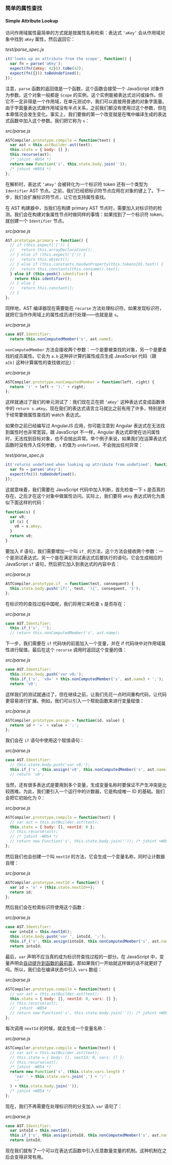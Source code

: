 ### 简单的属性查找
#### Simple Attribute Lookup

访问作用域属性最简单的方式就是按属性名称检索：表达式 `‘aKey’` 会从作用域对象中找到 `aKey` 属性，然后返回它：

_test/parse_spec.js_

```js
it('looks up an attribute from the scope', function() {
  var fn = parse('aKey');
  expect(fn({aKey: 42})).toBe(42);
  expect(fn({})).toBeUndefined();
});
```

注意，`parse` 函数的返回值是一个函数，这个函数会接受一个 JavaScript 对象作为参数。这个对象一般都是 `Scope` 的实例，这个实例能被表达式访问或操作。但它不一定非得是一个作用域，在单元测试中，我们可以直接用普通的对象字面量。由于字面量表达式跟作用域没有半点关系，之前我们都没有使用过这个参数，但在本章情况会发生变化。事实上，我们要做的第一个改变就是在嘴中编译生成的表达式函数中加入这个参数。我们把它称为 `s`：

_src/parse.js_

```js
ASTCompiler.prototype.compile = function(text) {
  var ast = this.astBuilder.ast(text);
  this.state = { body: [] };
  this.recurse(ast);
  /* jshint -W054 */
  return new Function('s', this.state.body.join(''));
  /* jshint +W054 */
};
```

在解析时，表达式 `‘aKey’` 会被转化为一个标识符 token 还有一个类型为 `Identifier` AST 节点。之前，我们已经把标识符节点应用在对象的键上了。下一步，我们会扩展标识符节点，让它也支持属性查找。

在 AST 构建器中，当我们在构建 primary AST 节点时，需要加入对标识符的检测。我们会在构建对象属性节点时做同样的事情：如果找到了一个标识符 token，就创建一个 `Identifier` 节点。

_src/parse.js_

```js
AST.prototype.primary = function() {
  // if (this.expect('[')) {
  //   return this.arrayDeclaration();
  // } else if (this.expect('{')) {
  //   return this.object();
  // } else if (this.constants.hasOwnProperty(this.tokens[0].text)) {
  //   return this.constants[this.consume().text];
  } else if (this.peek().identifier) {
    return this.identifier();
  // } else {
  //   return this.constant();
  // }
};
```

同样地，AST 编译器现在需要能在 `recurse` 方法处理标识符。如果发现标识符，就把它当作作用域上的属性成员进行处理——也就是是 `s`。

_src/parse.js_

```js
case AST.Identifier:
  return this.nonComputedMember('s', ast.name);
```

`nonComputedMember` 方法会接收两个参数：一个是要被查找的对象，另一个是要查找的成员属性。它会为 `a.b` 这种非计算的属性成员生成 JavaScript 代码（跟 `a[b]` 这种计算属性的查找做对比）：

_src/parse.js_

```js
ASTCompiler.prototype.nonComputedMember = function(left, right) {
  return '(' + left + ').' + right;
};
```

这样就通过了我们的单元测试了：我们现在正在把 `‘aKey’` 这种表达式变成函数体中的 `return s.aKey`。现在我们的表达式语言立马就比之前有用了许多，特别是对于经常要做属性查找的 watch 表达式。

如果你之前已经编写过 AngularJS 应用，你可能注意到 Angular 表达式在无法找到属性时也非常宽容。跟 JavaScript 不一样，Angular 表达式即使在访问属性时，无法找到目标对象，也不会抛出异常。举个例子来说，如果我们在运算表达式函数时没有传入任何参数，`s` 的值为 `undefined`，不会抛出任何异常：

_test/parse_spec.js_

```js
it('returns undefined when looking up attribute from undefined', function() {
  var fn = parse('aKey');
  expect(fn()).toBeUndefined();
});
```

这就意味着，我们需要在 JavaScript 代码中加入判断，首先检查一下 `s` 是否真的存在，之后才在这个对象中做属性访问。实际上，我们要将 `aKey` 表达式转化为类似下面这样的代码：

```js
function(s) {
  var v0;
  if (s) {
    v0 = s.aKey;
  }
  return v0;
}
```

要加入 if 语句，我们需要增加一个叫 `if_` 的方法，这个方法会接收两个参数：一个是测试表达式，另一个是在满足测试表达式后要执行的语句。它会生成相应的 JavaScript `if` 语句，然后把它加入到表达式的内容中去：

_src/parse.js_

```js
ASTCompiler.prototype.if_ = function(test, consequent) {
  this.state.body.push('if(', test, '){', consequent, '}');
};
```

在标识符的查找过程中国呢，我们将用它来检查 `s` 是否存在：

_src/parse.js_

```js
case AST.Identifier:
  this.if_('s', '');
  // return this.nonComputedMember('s', ast.name);
```

下一步，我们需要在 `if` 代码块的前面加入一个变量，并在 if 代码块中对作用域属性进行赋值，最后在这个 `recurse` 调用时返回这个变量的值：

_src/parse.js_

```js
case AST.Identifier:
  this.state.body.push('var v0;');
  this.if_('s', 'v0=' + this.nonComputedMember('s', ast.name) + ';');
  return 'v0';
```

这样我们的测试就通过了，但在继续之前，让我们先花一点时间重构代码，让代码更容易进行扩展。例如，我们可以引入一个帮助函数来进行变量赋值：

_src/parse.js_

```js
ASTCompiler.prototype.assign = function(id, value) {
  return id + '=' + value + ';';
};
```

我们会在 `if` 语句中使用这个赋值语句：

_src/parse.js_

```js
case AST.Identifier:
  // this.state.body.push('var v0;');
  this.if_('s', this.assign('v0', this.nonComputedMember('s', ast.name)));
  // return 'v0';
```

当然，还有很多表达式是要用到多个变量，生成变量名称时要保证不产生冲突是比较困难。为此，我们要引入一个运行中的计数器，它是构成唯一 ID 的基础。我们会把它初始化为 0：

_src/parse.js_

```js
ASTCompiler.prototype.compile = function(text) {
  // var ast = this.astBuilder.ast(text);
  this.state = { body: [], nextId: 0 };
  // this.recurse(ast);
  // /* jshint -W054 */
  // return new Function('s', this.state.body.join('')); /* jshint +W054 */
};
```

然后我们也会创建一个叫 `nextId` 的方法，它会生成一个变量名称，同时让计数器自增：

_src/parse.js_

```js
ASTCompiler.prototype.nextId = function() {
  var id = 'v' + (this.state.nextId++);
  return id;
};
```

然后我们会在检索标识符使用这个函数：

_src/parse.js_

```js
case AST.Identifier:
  var intoId = this.nextId();
  this.state.body.push('var ', intoId, ';');
  this.if_('s', this.assign(intoId, this.nonComputedMember('s', ast.name)));
  return intoId;
```

最后，`var` 声明不应当真的成为标识符查找过程的一部分。在 JavaScript 中，变量声明会[自动提升到函数的最前面](https://developer.mozilla.org/en-US/docs/Glossary/Hoisting)，那如果我们一开始就这样做的话不就更好了吗。所以，我们会在编译状态中引入 `vars` 数组：

_src/parse.js_

```js
ASTCompiler.prototype.compile = function(text) {
  // var ast = this.astBuilder.ast(text);
  this.state = { body: [], nextId: 0, vars: [] };
  // this.recurse(ast);
  //  jshint -W054 
  // return new Function('s', this.state.body.join('')); /* jshint +W054 */
};
```

每次调用 `nextId` 的时候，就会生成一个变量名称：

_src/parse.js_

```js
ASTCompiler.prototype.compile = function(text) {
  // var ast = this.astBuilder.ast(text);
  // this.state = { body: [], nextId: 0, vars: [] };
  // this.recurse(ast);
  /* jshint -W054 */
  return new Function('s', (this.state.vars.length ?
    'var ' + this.state.vars.join(',') + ';' :
    ''
  ) + this.state.body.join(''));
  /* jshint +W054 */
};
```

现在，我们不再需要在处理标识符的分支加入 `var` 语句了：

_src/parse.js_

```js
case AST.Identifier:
  var intoId = this.nextId();
  this.if_('s', this.assign(intoId, this.nonComputedMember('s', ast.name)));
  return intoId;
```

现在我们就有了一个可以在表达式函数中引入任意数量变量的机制。这种机制在之后会变得非常有用。